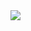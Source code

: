 <img src="https://capsule-render.vercel.app/api?type=blur&color=gradient1,&height=300&section=header&text=LeeDogun%20render&fontSize=90" />
